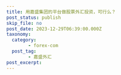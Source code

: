 ```yaml
---
title: 用嘉盛集团的平台做股票外汇投资，可行么？
post_status: publish
skip_file: no
post_date: 2023-12-29T06:39:00.000Z
taxonomy:
  category:
        - forex-com
  post_tag:
        - 嘉盛外汇
post_excerpt: 
---
```

